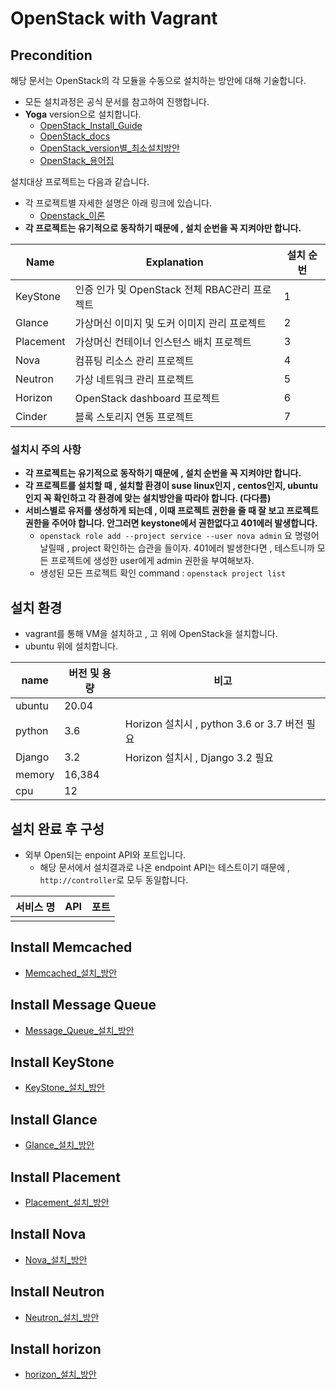 # OpenStack with Vagrant
## Precondition
해당 문서는 OpenStack의 각 모듈을 수동으로 설치하는 방안에 대해 기술합니다.
- 모든 설치과정은 공식 문서를 참고하여 진행합니다.
- **Yoga** version으로 설치합니다.
    - [OpenStack_Install_Guide](https://docs.openstack.org/install-guide/)
    - [OpenStack_docs](https://docs.openstack.org/install-guide/openstack-services.html)
    - [OpenStack_version별_최소설치방안](https://docs.openstack.org/install-guide/openstack-services.html#minimal-deployment-for-yoga)
    - [OpenStack_용어집](https://docs.openstack.org/install-guide/common/glossary.html#term-message-queue)

설치대상 프로젝트는 다음과 같습니다.
- 각 프로젝트별 자세한 설명은 아래 링크에 있습니다.
    - [Openstack_이론](/OpenStack/%EC%9D%B4%EB%A1%A0/README.md)
- **각 프로젝트는 유기적으로 동작하기 때문에 , 설치 순번을 꼭 지켜야만 합니다.**

|Name | Explanation| 설치 순번 |
|--|--|--|
|KeyStone | 인증 인가 및 OpenStack 전체 RBAC관리 프로젝트|1|
|Glance | 가상머신 이미지 및 도커 이미지 관리 프로젝트 |2|
|Placement | 가상머신 컨테이너 인스턴스 배치 프로젝트 |3|
|Nova | 컴퓨팅 리소스 관리 프로젝트 |4|
|Neutron | 가상 네트워크 관리 프로젝트|5|
|Horizon | OpenStack dashboard 프로젝트|6|
|Cinder | 블록 스토리지 연동 프로젝트|7|

### 설치시 주의 사항
- **각 프로젝트는 유기적으로 동작하기 때문에 , 설치 순번을 꼭 지켜야만 합니다.**
- **각 프로젝트를 설치할 때 , 설치할 환경이 suse linux인지 , centos인지, ubuntu인지 꼭 확인하고 각 환경에 맞는 설치방안을 따라야 합니다. (다다름)**
- **서비스별로 유저를 생성하게 되는데 , 이때 프로젝트 권한을 줄 때 잘 보고 프로젝트 권한을 주어야 합니다. 안그러면 keystone에서 권한없다고 401에러 발생합니다.**
    - ```openstack role add --project service --user nova admin``` 요 명령어 날릴때 , project 확인하는 습관을 들이자. 401에러 발생한다면 , 테스트니까 모든 프로젝트에 생성한 user에게 admin 권한을 부여해보자.
    - 생성된 모든 프로젝트 확인 command : ```openstack project list```

## 설치 환경
- vagrant를 통해 VM을 설치하고 , 고 위에 OpenStack을 설치합니다.
- ubuntu 위에 설치합니다.

|name | 버전 및 용량|비고|
|--|--|--|
| ubuntu | 20.04 | |
| python | 3.6 | Horizon 설치시 , python 3.6 or 3.7 버전 필요 |
| Django | 3.2 | Horizon 설치시 , Django 3.2 필요 |
| memory | 16,384 | |
| cpu | 12 | |


## 설치 완료 후 구성
- 외부 Open되는 enpoint API와 포트입니다.
    - 해당 문서에서 설치결과로 나온 endpoint API는 테스트이기 때문에 , ```http://controller```로 모두 동일합니다.

| 서비스 명 | API | 포트 |
|--|--|--|
|  |  | |

## Install Memcached
- [Memcached_설치_방안](./Memcached.md)

## Install Message Queue
- [Message_Queue_설치_방안](./Message_Queue.md)

## Install KeyStone
- [KeyStone_설치_방안](./KeyStone.md)

## Install Glance
- [Glance_설치_방안](./Glance.md)

## Install Placement
- [Placement_설치_방안](./Placement.md)

## Install Nova
- [Nova_설치_방안](./Nova.md)


## Install Neutron
- [Neutron_설치_방안](./Neutron.md)

## Install horizon
- [horizon_설치_방안](./horizon.md)